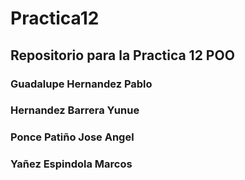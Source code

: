 # Practica12

## Repositorio para la Practica 12 POO
### Guadalupe Hernandez Pablo
### Hernandez Barrera Yunue
### Ponce Patiño Jose Angel
### Yañez Espindola Marcos
